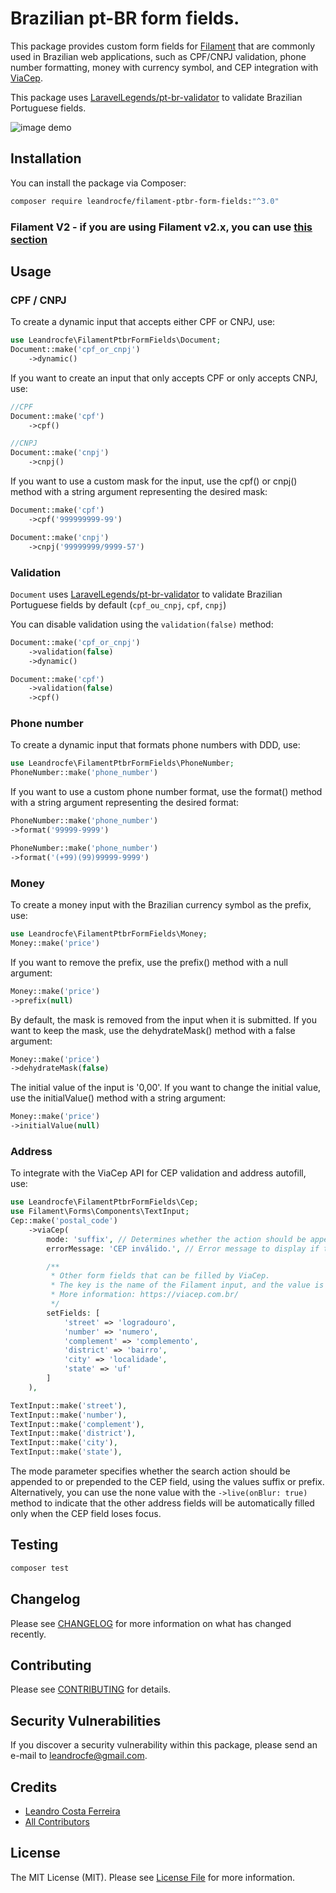 # Brazilian pt-BR form fields.

This package provides custom form fields for [Filament](https://filamentphp.com/) that are commonly used in Brazilian web applications, such as CPF/CNPJ validation, phone number formatting, money with currency symbol, and CEP integration with [ViaCep](https://viacep.com.br).

This package uses [LaravelLegends/pt-br-validator](https://github.com/LaravelLegends/pt-br-validator) to validate Brazilian Portuguese fields.

![image demo](https://raw.githubusercontent.com/leandrocfe/filament-ptbr-form-fields/develop/screenshots/v3-example.png)

## Installation

You can install the package via Composer:

```bash
composer require leandrocfe/filament-ptbr-form-fields:"^3.0"
```

### Filament V2 - if you are using Filament v2.x, you can use [this section](https://github.com/leandrocfe/filament-ptbr-form-fields/tree/2.0.0)

## Usage

### CPF / CNPJ

To create a dynamic input that accepts either CPF or CNPJ, use:

```php
use Leandrocfe\FilamentPtbrFormFields\Document;
Document::make('cpf_or_cnpj')
    ->dynamic()
```

If you want to create an input that only accepts CPF or only accepts CNPJ, use:

```php
//CPF
Document::make('cpf')
    ->cpf()
```

```php
//CNPJ
Document::make('cnpj')
    ->cnpj()
```

If you want to use a custom mask for the input, use the cpf() or cnpj() method with a string argument representing the desired mask:

```php
Document::make('cpf')
    ->cpf('999999999-99')
```

```php
Document::make('cnpj')
    ->cnpj('99999999/9999-57')
```

### Validation
`Document` uses [LaravelLegends/pt-br-validator](https://github.com/LaravelLegends/pt-br-validator) to validate Brazilian Portuguese fields by default (`cpf_ou_cnpj`, `cpf`, `cnpj`)

You can disable validation using the `validation(false)` method:

```php
Document::make('cpf_or_cnpj')
    ->validation(false)
    ->dynamic()
```

```php
Document::make('cpf')
    ->validation(false)
    ->cpf()
```

### Phone number

To create a dynamic input that formats phone numbers with DDD, use:

```php
use Leandrocfe\FilamentPtbrFormFields\PhoneNumber;
PhoneNumber::make('phone_number')
```

If you want to use a custom phone number format, use the format() method with a string argument representing the desired format:

```php
PhoneNumber::make('phone_number')
->format('99999-9999')
```

```php
PhoneNumber::make('phone_number')
->format('(+99)(99)99999-9999')
```

### Money

To create a money input with the Brazilian currency symbol as the prefix, use:

```php
use Leandrocfe\FilamentPtbrFormFields\Money;
Money::make('price')
```

If you want to remove the prefix, use the prefix() method with a null argument:

```php
Money::make('price')
->prefix(null)
```

By default, the mask is removed from the input when it is submitted. If you want to keep the mask, use the dehydrateMask() method with a false argument:

```php
Money::make('price')
->dehydrateMask(false)
```

The initial value of the input is '0,00'. If you want to change the initial value, use the initialValue() method with a string argument:

```php
Money::make('price')
->initialValue(null)
```

### Address

To integrate with the ViaCep API for CEP validation and address autofill, use:

```php
use Leandrocfe\FilamentPtbrFormFields\Cep;
use Filament\Forms\Components\TextInput;
Cep::make('postal_code')
    ->viaCep(
        mode: 'suffix', // Determines whether the action should be appended to (suffix) or prepended to (prefix) the cep field, or not included at all (none).
        errorMessage: 'CEP inválido.', // Error message to display if the CEP is invalid.

        /**
         * Other form fields that can be filled by ViaCep.
         * The key is the name of the Filament input, and the value is the ViaCep attribute that corresponds to it.
         * More information: https://viacep.com.br/
         */
        setFields: [
            'street' => 'logradouro',
            'number' => 'numero',
            'complement' => 'complemento',
            'district' => 'bairro',
            'city' => 'localidade',
            'state' => 'uf'
        ]
    ),

TextInput::make('street'),
TextInput::make('number'),
TextInput::make('complement'),
TextInput::make('district'),
TextInput::make('city'),
TextInput::make('state'),
```

The mode parameter specifies whether the search action should be appended to or prepended to the CEP field, using the values suffix or prefix. Alternatively, you can use the none value with the `->live(onBlur: true)` method to indicate that the other address fields will be automatically filled only when the CEP field loses focus.

## Testing

```bash
composer test
```

## Changelog

Please see [CHANGELOG](CHANGELOG.md) for more information on what has changed recently.

## Contributing

Please see [CONTRIBUTING](CONTRIBUTING.md) for details.

## Security Vulnerabilities

If you discover a security vulnerability within this package, please send an e-mail to <leandrocfe@gmail.com>.

## Credits

-   [Leandro Costa Ferreira](https://github.com/leandrocfe)
-   [All Contributors](../../contributors)

## License

The MIT License (MIT). Please see [License File](LICENSE.md) for more information.
